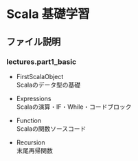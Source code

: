 # Scala 基礎学習

## ファイル説明
### lectures.part1_basic
- FirstScalaObject  
Scalaのデータ型の基礎

- Expressions  
Scalaの演算・IF・While・コードブロック

- Function  
Scalaの関数ソースコード

- Recursion  
末尾再帰関数